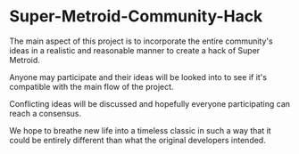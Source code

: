 # Super-Metroid-Community-Hack
The main aspect of this project is to incorporate the entire community's ideas in a realistic and reasonable manner to create a hack of Super Metroid.

Anyone may participate and their ideas will be looked into to see if it's compatible with the main flow of the project.

Conflicting ideas will be discussed and hopefully everyone participating can reach a consensus.

We hope to breathe new life into a timeless classic in such a way that it could be entirely different than what the original developers intended.
